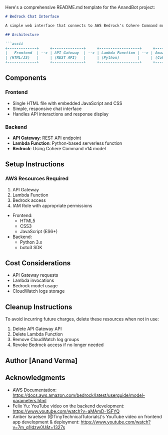 Here's a comprehensive README.md template for the AnandBot project:

```markdown
# Bedrock Chat Interface

A simple web interface that connects to AWS Bedrock's Cohere Command model through API Gateway and Lambda, enabling real-time AI chat interactions.

## Architecture

```ascii
+-------------+     +--------------+     +------------------+     +------------------+
|   Frontend  | --> | API Gateway  | --> | Lambda Function | --> | Amazon Bedrock   |
| (HTML/JS)   |     | (REST API)   |     | (Python)        |     | (Cohere Command) |
+-------------+     +--------------+     +------------------+     +------------------+
```

## Components

### Frontend
- Single HTML file with embedded JavaScript and CSS
- Simple, responsive chat interface
- Handles API interactions and response display

### Backend
- **API Gateway**: REST API endpoint
- **Lambda Function**: Python-based serverless function
- **Bedrock**: Using Cohere Command v14 model

## Setup Instructions

### AWS Resources Required
1. API Gateway
2. Lambda Function
3. Bedrock access
4. IAM Role with appropriate permissions

- Frontend:
  - HTML5
  - CSS3
  - JavaScript (ES6+)
- Backend:
  - Python 3.x
  - boto3 SDK

## Cost Considerations

- API Gateway requests
- Lambda invocations
- Bedrock model usage
- CloudWatch logs storage

## Cleanup Instructions

To avoid incurring future charges, delete these resources when not in use:

1. Delete API Gateway API
2. Delete Lambda Function
3. Remove CloudWatch log groups
4. Revoke Bedrock access if no longer needed

## Author [Anand Verma]

## Acknowledgments

- AWS Documentation: https://docs.aws.amazon.com/bedrock/latest/userguide/model-parameters.html
- Felix Yu: YouTube video on the backend development: https://www.youtube.com/watch?v=aMAmD-1SFYQ
- Amber Israelsen (@TinyTechnicalTutorials)'s YouTube video on frontend app development & deployment: https://www.youtube.com/watch?v=7m_q1ldzw0U&t=1327s
```
